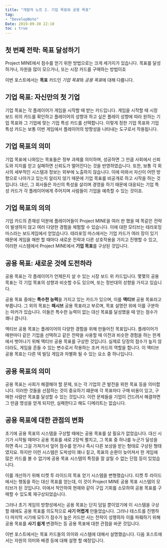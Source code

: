 ```yaml
---
title: "개발자 노트 2. 기업 목표와 공용 목표"
tag: 
- "DevelopNote"
Date: 2019-09-30 22:10
toc : true
---
```

## 첫 번째 전략: 목표 달성하기
Project MINE에서 점수를 얻기 위한 방법으로는 크게 세가지가 있습니다.
목표를 달성하거나, 자원을 많이 모으거나, 또는 시장 카드를 구매하는 방법이죠

이번 포스트에서는 **목표** 카드인 *기업 목표*와 *공용 목표*에 대해 다룹니다.

## 기업 목표: 자신만의 첫 기업
기업 목표는 각 플레이어가 게임을 시작할 때 받는 카드입니다.
게임을 시작할 때 시장 보드 위의 카드를 확인하고 플레이어의 성향과 하고 싶은 플레이 성향에 따라 원하는 기업 목표와 그 기업에 맞는 기업 특성 카드를 선택합니다.
이렇게 정한 기업 목표와 기업 특성 카드는 보통 이번 게임에서 플레이어의 방향성을 나타내는 도구로서 작용됩니다.

## 기업 목표의 의미
기업 목표에 나와있는 목표들은 정부 과제를 의미하며, 성공하면 그 만큼 사회에서 신뢰도와 지지를 얻고 실패하면 신뢰도가 떨어진다는 것을 반영하였습니다.
또한, 보통 각 회사의 세부적인 시스템과 정보는 외부에 노출하지 않습니다. 이에 따와서 자신이 어떤 방향으로 나아가고 있는지 알리지 않기 때문에 기업 목표를 비공개로 하고 시작을 하는 것입니다. 대신, 그 회사들은 자신의 특성을 살리며 경영을 하기 때문에 대응되는 기업 특성 카드가 각 플레이어에게 주어지며 사람들이 기업을 예측할 수 있는 것이죠. 

## 기업 목표의 의의
기업 카드의 존재성 덕분에 플레이어들이 Project MINE을 여러 판 했을 때 똑같은 전략이 발생하지 않고 여러 다양한 경험을 체험할 수 있습니다.
이에 대한 모티브는 테라포밍 마스라는 보드게임에서 얻었습니다. 테라포밍 마스에서는 기업 카드가 여러 장이 있기 때문에 게임을 매판 할 때마다 새로운 전략과 다른 상호작용을 가지고 진행할 수 있고, 이러한 시스템에서 Project MINE에서 **기업 목표**를 구상된 것입니다.

## 공용 목표: 새로운 것에 도전하라
공용 목표는 각 플레이어가 언제든지 살 수 있는 시장 보드 위 카드입니다.
몇몇의 공용 목표는 각 기업 목표의 성향과 비슷할 수도 있으며, 또는 정반대의 성향을 가지고 있습니다.

공용 목표 중에는 **특수한 능력**을 가지고 있는 카드가 있으며, 이를 **액티브** 공용 목표라고 부릅니다. 그 외의 목표는 **패시브** 공용 목표라고 부르며, 목표 설명란 위에 이를 구분하는 마커가 있습니다. 이들은 특수한 능력이 없는 대신 목표를 달성했을 때 얻는 점수가 꽤나 큽니다.

액티브 공용 목표는 플레이어의 다양한 경험을 위해 만들어진 목표입니다. 플레이어가 매판마다 같은 기업을 선택하고 같은 전략을 사용할 때 이전과 비슷한 경험을 하는 한계에서 벗어나기 위해 액티브 공용 목표를 구상한 것입니다. 실제로 당장의 점수가 높지 않더라도, 게임을 흔들 수 있는 변수로서 작용하는 조커 카드의 역할을 합니다. 이 액티브 공용 목표는 다른 덱 빌딩 게임과 차별화 될 수 있는 요소 중 하나입니다.

## 공용 목표의 의미
공용 목표는 사회가 해결해야 할 문제, 또는 각 기업의 큰 발전을 위한 목표 등을 의미합니다. 이러한 것들을 선점하는 것이 중요하기 떄문에 각 목표마다 구매 비용이 있고, 구매한 사람만 목표를 달성할 수 있는 것입니다. 이런 문제들을 기업이 건드려서 해결하면 그 만큼 명성을 얻게 되지만, 실패한다고 해도 디메리트는 없습니다.

## 공용 목표에 대한 관점의 변화
초기에 공용 목표의 시스템을 구상할 때에는 공용 목표를 살 필요가 없었습니다. 대신 시기가 시작될 때마다 공용 목표를 새로 2장씩 펼치고, 그 목표 중 하나를 누군가 달성을 하면 즉시 그걸 가져가서 엎어 점수를 얻거나 즉시 다른 보상을 받는 형태로 구상된 형태였지요. 하지만 이런 시스템은 도박성이 꽤나 짙고, 목표의 순환이 늦어져서 한 게임에 많은 카드를 볼 수 없기에 공용 목표 시스템의 특징을 잘 살릴 수 없는 단점 등이 있었습니다.

이를 개선하기 위해 티켓 투 라이드의 목표 얻기 시스템을 변형했습니다. 티켓 투 라이드에서는 행동을 하는 대신 목표를 얻는데, 이 것이 Project MINE 공용 목표 시스템의 모티브가 된 것입니다. 이에서 착안하여 현재와 같이 구입 기회를 소모하여 공용 목표를 구매할 수 있도록 재구상되었습니다. 

그러나 초기 게임의 방향성에서는 공용 목표는 단지 덤일 뿐이었기에 이 시스템을 구상할 떄에도 공용 목표를 의도적으로 **사기 어렵게** 만들었습니다. 그러나 테스트를 진행하다 마지막 시기에 모두가 점수가 높은 카드만 사는 전략이 성행하자 이를 파훼하기 위해 공용 목표를 **사기 쉽게** 변경하는 등 공용 목표에 대한 관점을 바꾼 것입니다.

이번 포스트에서는 목표 카드들의 의미와 시스템에 대해서 설명했습니다. 다음 포스트에서는 자원의 의미와 배경 등에 대해 설명 할 예정입니다.
